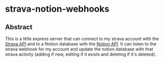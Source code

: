 # strava-notion-webhooks

## Abstract
This is a little express server that can connect to my strava account with the [Strava API](https://developers.strava.com/) and to a Notion database with the [Notion API](https://developers.notion.com/).
It can listen to the strava webhook for my account and update the notion database with that strava activity (adding if new, editing if it exists and deleting if it's deleted).
